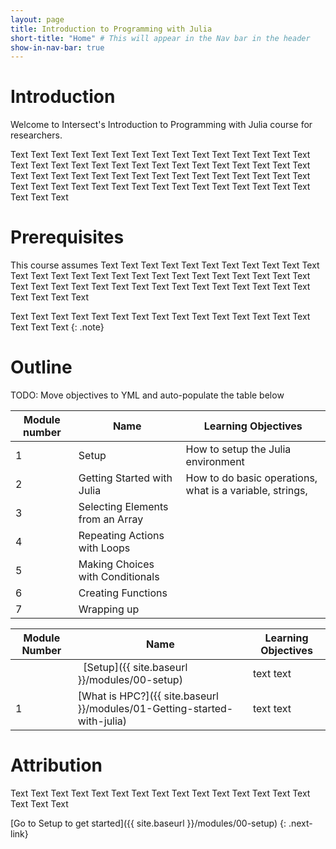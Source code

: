 ```yaml
---
layout: page
title: Introduction to Programming with Julia
short-title: "Home" # This will appear in the Nav bar in the header
show-in-nav-bar: true
---
```


# Introduction

Welcome to Intersect's Introduction to Programming with Julia course for researchers.

Text Text Text Text Text Text Text Text Text Text Text Text Text Text Text Text Text Text Text Text Text Text Text Text Text Text Text Text Text Text Text Text Text Text Text Text Text Text Text Text Text Text Text Text Text Text Text Text Text Text Text Text Text Text Text Text Text Text Text Text Text Text Text 

# Prerequisites

This course assumes Text Text Text Text Text Text Text Text Text Text Text Text Text Text Text Text Text Text Text Text Text Text Text Text Text Text Text Text Text Text Text Text Text Text Text Text Text Text Text Text Text Text Text Text Text 

Text Text Text Text Text Text Text Text Text Text Text Text Text Text Text Text Text Text 
{: .note}

# Outline

TODO: Move objectives to YML and auto-populate the table below

| Module number | Name                             | Learning Objectives                                                      |
|---------------|----------------------------------|----------------------------------------------------------|
| 1             | Setup                            | How to setup the Julia environment                       |               
| 2             | Getting Started with Julia       | How to do basic operations, what is a variable, strings, |
| 3             | Selecting Elements from an Array |                                                          |               
| 4             | Repeating Actions with Loops     |                                                          |
| 5             | Making Choices with Conditionals |                                                          |               
| 6             | Creating Functions               |                                                          |               
| 7             | Wrapping up                      |                                                          |               


| Module Number  |   Name               | Learning Objectives                                 |
|--------------- |----------------------|-----------------------------------------------------|
|                |   [Setup]({{ site.baseurl }}/modules/00-setup)        | text text          |
|1               |   [What is HPC?]({{ site.baseurl }}/modules/01-Getting-started-with-julia) | text text |



# Attribution

Text Text Text Text Text Text Text Text Text Text Text Text Text Text Text Text Text Text 

[Go to Setup to get started]({{ site.baseurl }}/modules/00-setup)
{: .next-link}
